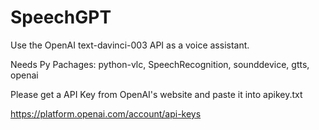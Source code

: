 # SpeechGPT
Use the OpenAI text-davinci-003 API as a voice assistant.

Needs Py Pachages: python-vlc, SpeechRecognition, sounddevice, gtts, openai

Please get a API Key from OpenAI's website and paste it into apikey.txt

https://platform.openai.com/account/api-keys
